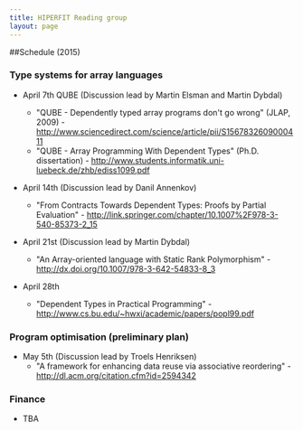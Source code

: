 ```yaml
---
title: HIPERFIT Reading group
layout: page
---
```


##Schedule (2015)

### Type systems for array languages
 * April 7th QUBE (Discussion lead by Martin Elsman and Martin Dybdal)
   * "QUBE - Dependently typed array programs don't go wrong" (JLAP, 2009) - <http://www.sciencedirect.com/science/article/pii/S1567832609000411>
   * "QUBE - Array Programming With Dependent Types" (Ph.D. dissertation) - <http://www.students.informatik.uni-luebeck.de/zhb/ediss1099.pdf>
 * April 14th (Discussion lead by Danil Annenkov)
   * "From Contracts Towards Dependent Types: Proofs by Partial Evaluation" - <http://link.springer.com/chapter/10.1007%2F978-3-540-85373-2_15>
 * April 21st (Discussion lead by Martin Dybdal)
   * "An Array-oriented language with Static Rank Polymorphism" - <http://dx.doi.org/10.1007/978-3-642-54833-8_3>

 * April 28th
   * "Dependent Types in Practical Programming" - http://www.cs.bu.edu/~hwxi/academic/papers/popl99.pdf

### Program optimisation (preliminary plan)
 * May 5th (Discussion lead by Troels Henriksen)
   * "A framework for enhancing data reuse via associative reordering" - <http://dl.acm.org/citation.cfm?id=2594342>

### Finance
 * TBA
